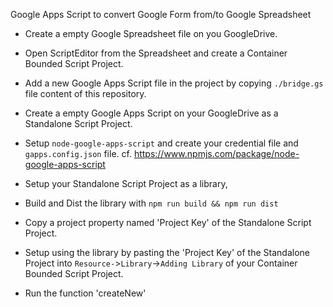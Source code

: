 Google Apps Script to convert Google Form from/to Google Spreadsheet

* Create a empty Google Spreadsheet file on you GoogleDrive.
* Open ScriptEditor from the Spreadsheet and create a Container Bounded Script Project.
* Add a new Google Apps Script file in the project by copying `./bridge.gs` file content of this repository.

* Create a empty Google Apps Script on your GoogleDrive as a Standalone Script Project.
* Setup `node-google-apps-script` and create your credential file and `gapps.config.json` file.
  cf. https://www.npmjs.com/package/node-google-apps-script
* Setup your Standalone Script Project as a library,
* Build and Dist the library with `npm run build && npm run dist` 
  
* Copy a project property named 'Project Key' of the Standalone Script Project.
* Setup using the library by pasting the 'Project Key' of the Standalone Project into `Resource-`>`Library`->`Adding Library` of your Container Bounded Script Project.  
* Run the function 'createNew'